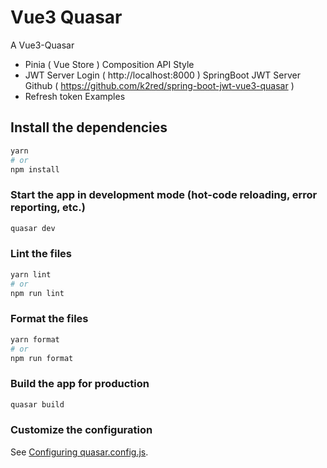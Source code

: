# Vue3 Quasar
A Vue3-Quasar
 - Pinia ( Vue Store ) Composition API Style
 - JWT Server Login ( http://localhost:8000 )
   SpringBoot JWT Server Github ( https://github.com/k2red/spring-boot-jwt-vue3-quasar )
 - Refresh token Examples

## Install the dependencies
```bash
yarn
# or
npm install
```

### Start the app in development mode (hot-code reloading, error reporting, etc.)
```bash
quasar dev
```


### Lint the files
```bash
yarn lint
# or
npm run lint
```


### Format the files
```bash
yarn format
# or
npm run format
```



### Build the app for production
```bash
quasar build
```

### Customize the configuration
See [Configuring quasar.config.js](https://v2.quasar.dev/quasar-cli-webpack/quasar-config-js).
